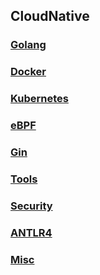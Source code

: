 ## CloudNative

### [Golang](https://github.com/luofengmacheng/cloud_native/blob/master/golang/README.md)

### [Docker](https://github.com/luofengmacheng/cloud_native/blob/master/docker/README.md)

### [Kubernetes](https://github.com/luofengmacheng/cloud_native/blob/master/kubernetes/README.md)

### [eBPF](https://github.com/luofengmacheng/cloud_native/blob/master/ebpf/README.md)

### [Gin](https://github.com/luofengmacheng/cloud_native/blob/master/gin/README.md)

### [Tools](https://github.com/luofengmacheng/cloud_native/blob/master/cabinet/README.md)

### [Security](https://github.com/luofengmacheng/cloud_native/blob/master/security/README.md)

### [ANTLR4](https://github.com/luofengmacheng/cloud_native/blob/master/antlr/README.md)

### [Misc](https://github.com/luofengmacheng/cloud_native/blob/master/misc/README.md)
